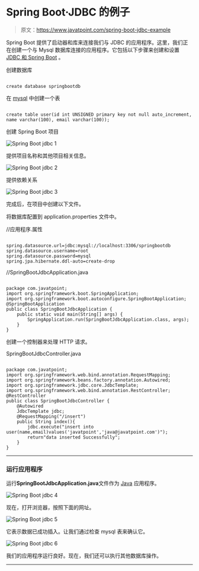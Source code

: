 # Spring Boot·JDBC 的例子

> 原文：<https://www.javatpoint.com/spring-boot-jdbc-example>

Spring Boot 提供了启动器和库来连接我们与 JDBC 的应用程序。这里，我们正在创建一个与 Mysql 数据库连接的应用程序。它包括以下步骤来创建和设置 [JDBC 和 Spring Boot](https://www.javatpoint.com/spring-boot-jdbc) 。

创建数据库

```

create database springbootdb

```

在 [mysql](https://www.javatpoint.com/mysql-tutorial) 中创建一个表

```

create table user(id int UNSIGNED primary key not null auto_increment, name varchar(100), email varchar(100));

```

创建 Spring Boot 项目

![Spring Boot jdbc 1](../img/05f1e7bec78f7169fec52aead21ea9de.png)

提供项目名称和其他项目相关信息。

![Spring Boot jdbc 2](../img/d77ad0312fb40bb3e9a94e13315c5e3d.png)

提供依赖关系

![Spring Boot jdbc 3](../img/1a7ec8f52dc179d20c209129df0608b3.png)

完成后，在项目中创建以下文件。

将数据库配置到 application.properties 文件中。

//应用程序.属性

```

spring.datasource.url=jdbc:mysql://localhost:3306/springbootdb
spring.datasource.username=root
spring.datasource.password=mysql
spring.jpa.hibernate.ddl-auto=create-drop

```

//SpringBootJdbcApplication.java

```

package com.javatpoint;
import org.springframework.boot.SpringApplication;
import org.springframework.boot.autoconfigure.SpringBootApplication;
@SpringBootApplication
public class SpringBootJdbcApplication {
	public static void main(String[] args) {
		SpringApplication.run(SpringBootJdbcApplication.class, args);
	}
}

```

创建一个控制器来处理 HTTP 请求。

SpringBootJdbcController.java

```

package com.javatpoint;
import org.springframework.web.bind.annotation.RequestMapping;
import org.springframework.beans.factory.annotation.Autowired;
import org.springframework.jdbc.core.JdbcTemplate;
import org.springframework.web.bind.annotation.RestController;
@RestController
public class SpringBootJdbcController {
	@Autowired
	JdbcTemplate jdbc;	
	@RequestMapping("/insert")
	public String index(){
		jdbc.execute("insert into user(name,email)values('javatpoint','java@javatpoint.com')");
		return"data inserted Successfully";
	}
}

```

* * *

### 运行应用程序

运行**SpringBootJdbcApplication.java**文件作为 [Java](https://www.javatpoint.com/java-tutorial) 应用程序。

![Spring Boot jdbc 4](../img/bc86f6340fc5607ad4fcca81bf499bc2.png)

现在，打开浏览器，按照下面的网址。

![Spring Boot jdbc 5](../img/34e292dfa08281dd70e3ba099f1a16b5.png)

它表示数据已成功插入。让我们通过检查 mysql 表来确认它。

![Spring Boot jdbc 6](../img/8ed791df83011f8cd345f46378a2834b.png)

我们的应用程序运行良好。现在，我们还可以执行其他数据库操作。

* * *